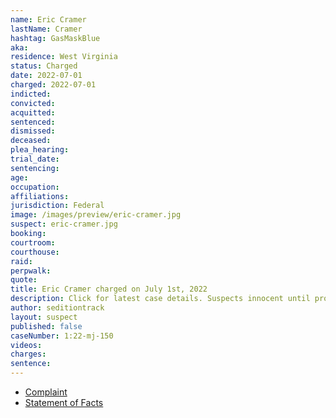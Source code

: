 ```yaml
---
name: Eric Cramer
lastName: Cramer
hashtag: GasMaskBlue
aka:
residence: West Virginia
status: Charged
date: 2022-07-01
charged: 2022-07-01
indicted:
convicted:
acquitted:
sentenced:
dismissed:
deceased:
plea_hearing:
trial_date:
sentencing:
age:
occupation:
affiliations:
jurisdiction: Federal
image: /images/preview/eric-cramer.jpg
suspect: eric-cramer.jpg
booking:
courtroom:
courthouse:
raid:
perpwalk:
quote:
title: Eric Cramer charged on July 1st, 2022
description: Click for latest case details. Suspects innocent until proven guilty.
author: seditiontrack
layout: suspect
published: false
caseNumber: 1:22-mj-150
videos:
charges:
sentence:
---
```

- [Complaint](https://www.justice.gov/usao-dc/case-multi-defendant/file/1518541/download)
- [Statement of Facts](https://www.justice.gov/usao-dc/case-multi-defendant/file/1518546/download)
